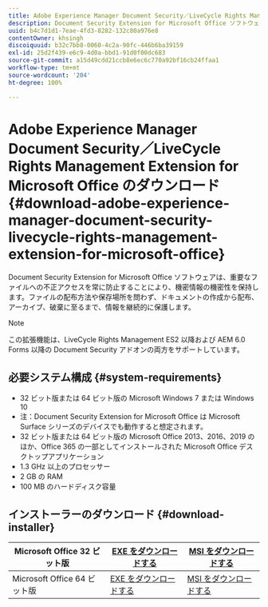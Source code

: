 ```yaml
---
title: Adobe Experience Manager Document Security／LiveCycle Rights Management Extension for Microsoft Office のダウンロード
description: Document Security Extension for Microsoft Office ソフトウェアを使用して、重要なファイルを不正アクセスから保護する
uuid: b4c7d1d1-7eae-4fd3-8282-132c80a976e8
contentOwner: khsingh
discoiquuid: b32c7bb8-0060-4c2a-90fc-446b6ba39159
exl-id: 25d2f439-e6c9-4d0a-bbd1-91d0f00dc683
source-git-commit: a15d49cdd21ccb8e6ec6c770a92bf16cb24ffaa1
workflow-type: tm+mt
source-wordcount: '204'
ht-degree: 100%

---
```


# Adobe Experience Manager Document Security／LiveCycle Rights Management Extension for Microsoft Office のダウンロード {#download-adobe-experience-manager-document-security-livecycle-rights-management-extension-for-microsoft-office}

Document Security Extension for Microsoft Office ソフトウェアは、重要なファイルへの不正アクセスを常に防止することにより、機密情報の機密性を保持します。ファイルの配布方法や保存場所を問わず、ドキュメントの作成から配布、アーカイブ、破棄に至るまで、情報を継続的に保護します。

>[!NOTE]
>
>この拡張機能は、LiveCycle Rights Management ES2 以降および AEM 6.0 Forms 以降の Document Security アドオンの両方をサポートしています。

## 必要システム構成 {#system-requirements}

* 32 ビット版または 64 ビット版の Microsoft Windows 7 または Windows 10
* 注：Document Security Extension for Microsoft Office は Microsoft Surface シリーズのデバイスでも動作すると想定されます。
* 32 ビット版または 64 ビット版の Microsoft Office 2013、2016、2019 のほか、Office 365 の一部としてインストールされた Microsoft Office デスクトップアプリケーション
* 1.3 GHz 以上のプロセッサー
* 2 GB の RAM
* 100 MB のハードディスク容量

## インストーラーのダウンロード {#download-installer}

| Microsoft Office 32 ビット版 | [EXE をダウンロードする](http://download.macromedia.com/pub/livecycle/policyserver/DocumentSecurityExtensionforMicrosoftOffice.exe) | [MSI をダウンロードする](http://download.macromedia.com/pub/livecycle/policyserver/DocumentSecurityExtensionforMicrosoftOffice.zip) |
|---|---|---|
| Microsoft Office 64 ビット版 | [EXE をダウンロードする](http://download.macromedia.com/pub/livecycle/policyserver/DocumentSecurityExtensionforMicrosoftOffice64.exe) | [MSI をダウンロードする](http://download.macromedia.com/pub/livecycle/policyserver/DocumentSecurityExtensionforMicrosoftOffice64.zip) |
